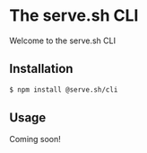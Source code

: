 # The serve.sh CLI

Welcome to the serve.sh CLI

## Installation

```bash
$ npm install @serve.sh/cli
```

## Usage

Coming soon!
